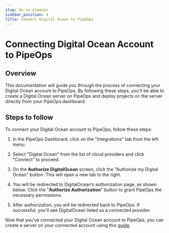 ```yaml
---
slug: do-on-pipeops
sidebar_position: 4
title: Connect Digital Ocean to PipeOps
---
```


# Connecting Digital Ocean Account to PipeOps

## Overview

This documentation will guide you through the process of connecting your Digital Ocean account to PipeOps. By following these steps, you’ll be able to create a Digital Ocean server on PipeOps and deploy projects on the server directly from your PipeOps dashboard.

## Steps to follow

To connect your Digital Ocean account to PipeOps, follow these steps:

1. In the PipeOps Dashboard, click on the "Integrations" tab from the left menu.

2. Select "Digital Ocean" from the list of cloud providers and click "Connect" to proceed. 

3. On the **Authorize DigitalOcean** screen, click the "Authorize my Digital Ocean" button. This will open a new tab to the right.

4. You will be redirected to DigitalOcean’s authorization page, as shown below. Click the "**Authorize Authorization**" button to grant PipeOps the necessary permissions.

5. After authorization, you will be redirected back to PipeOps. If successful, you'll see DigitalOcean listed as a connected provider.


Now that you've connected your Digital Ocean account to PipeOps, you can create a server on your connected account using this [guide](/docs/servers/server-provisioning).